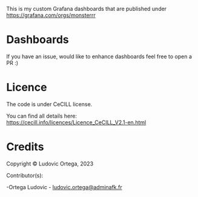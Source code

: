 This is my custom Grafana dashboards that are published under https://grafana.com/orgs/monsterrr

# Dashboards
If you have an issue, would like to enhance dashboards feel free to open a PR :)


# Licence

The code is under CeCILL license.

You can find all details here: https://cecill.info/licences/Licence_CeCILL_V2.1-en.html

# Credits

Copyright © Ludovic Ortega, 2023

Contributor(s):

-Ortega Ludovic - ludovic.ortega@adminafk.fr
